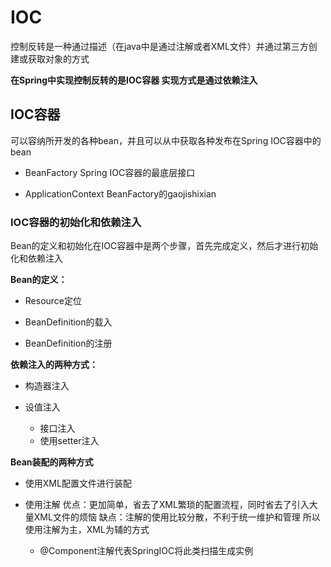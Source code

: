 # IOC

控制反转是一种通过描述（在java中是通过注解或者XML文件）并通过第三方创建或获取对象的方式

**在Spring中实现控制反转的是IOC容器
实现方式是通过依赖注入**

## IOC容器

可以容纳所开发的各种bean，并且可以从中获取各种发布在Spring IOC容器中的bean

*	BeanFactory
	Spring IOC容器的最底层接口
    
*	ApplicationContext
	BeanFactory的gaojishixian

###	IOC容器的初始化和依赖注入

Bean的定义和初始化在IOC容器中是两个步骤，首先完成定义，然后才进行初始化和依赖注入

**Bean的定义：**

*	Resource定位

*	BeanDefinition的载入

*	BeanDefinition的注册

**依赖注入的两种方式：**

*	构造器注入

*	设值注入

	*	接口注入
	*	使用setter注入

**Bean装配的两种方式**

*	使用XML配置文件进行装配

*	使用注解
	优点：更加简单，省去了XML繁琐的配置流程，同时省去了引入大量XML文件的烦恼
    缺点：注解的使用比较分散，不利于统一维护和管理
    所以使用注解为主，XML为辅的方式

    *	@Component注解代表SpringIOC将此类扫描生成实例